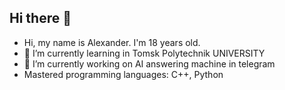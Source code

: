 ## Hi there 👋
- Hi, my name is Alexander. I'm 18 years old.
- 🌱 I’m currently learning in Tomsk Polytechnik UNIVERSITY
- 🔭 I’m currently working on AI answering machine in telegram
-    Mastered programming languages: C++, Python
<!--
**Alexandor006/Alexandor006** is a ✨ _special_ ✨ repository because its `README.md` (this file) appears on your GitHub profile.

Here are some ideas to get you started:

- 🔭 I’m currently working on ...
- 🌱 I’m currently learning ...
- 👯 I’m looking to collaborate on ...
- 🤔 I’m looking for help with ...
- 💬 Ask me about ...
- 📫 How to reach me: ...
- 😄 Pronouns: ...
- ⚡ Fun fact: ...
-->
